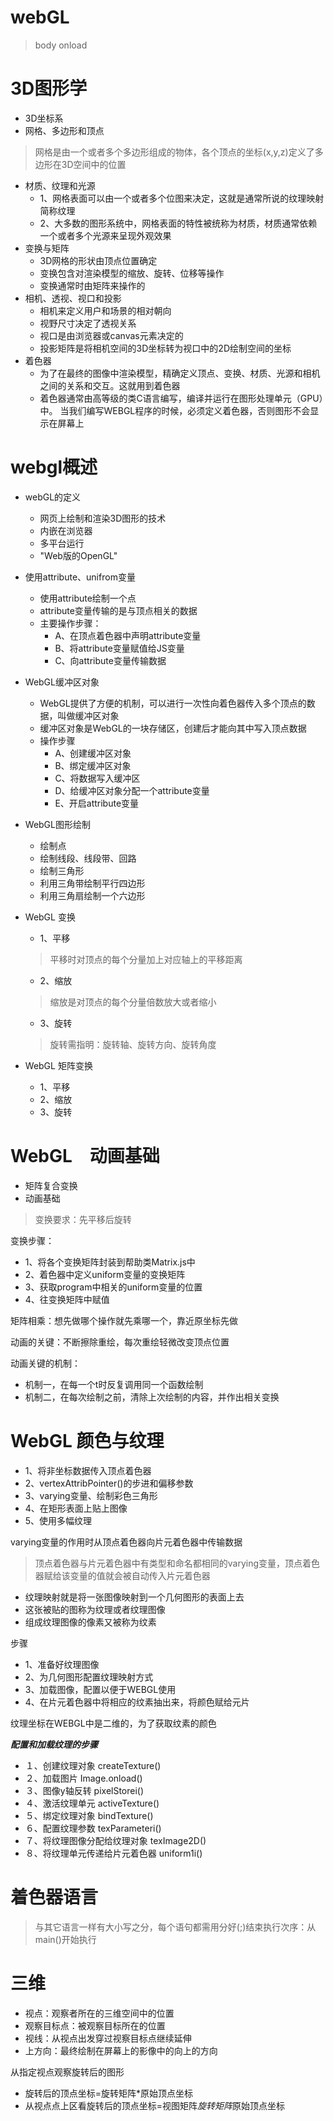 # webGL
> body onload

# 3D图形学
- 3D坐标系
- 网格、多边形和顶点
> 网格是由一个或者多个多边形组成的物体，各个顶点的坐标(x,y,z)定义了多边形在3D空间中的位置
- 材质、纹理和光源
    - 1、网格表面可以由一个或者多个位图来决定，这就是通常所说的纹理映射简称纹理
    - 2、大多数的图形系统中，网格表面的特性被统称为材质，材质通常依赖一个或者多个光源来呈现外观效果
- 变换与矩阵
    - 3D网格的形状由顶点位置确定
    - 变换包含对渲染模型的缩放、旋转、位移等操作
    - 变换通常时由矩阵来操作的
- 相机、透视、视口和投影
    - 相机来定义用户和场景的相对朝向
    - 视野尺寸决定了透视关系
    - 视口是由浏览器或canvas元素决定的
    - 投影矩阵是将相机空间的3D坐标转为视口中的2D绘制空间的坐标
- 着色器
    - 为了在最终的图像中渲染模型，精确定义顶点、变换、材质、光源和相机之间的关系和交互。这就用到着色器
    - 着色器通常由高等级的类C语言编写，编译并运行在图形处理单元（GPU）中。
    当我们编写WEBGL程序的时候，必须定义着色器，否则图形不会显示在屏幕上

# webgl概述
    
    
- webGL的定义
    - 网页上绘制和渲染3D图形的技术
    - 内嵌在浏览器
    - 多平台运行
    - "Web版的OpenGL"

- 使用attribute、unifrom变量
    - 使用attribute绘制一个点
    - attribute变量传输的是与顶点相关的数据
    - 主要操作步骤：
        - A、在顶点着色器中声明attribute变量
        - B、将attribute变量赋值给JS变量
        - C、向attribute变量传输数据

- WebGL缓冲区对象
    - WebGL提供了方便的机制，可以进行一次性向着色器传入多个顶点的数据，叫做缓冲区对象
    - 缓冲区对象是WebGL的一块存储区，创建后才能向其中写入顶点数据
    - 操作步骤
        - A、创建缓冲区对象
        - B、绑定缓冲区对象
        - C、将数据写入缓冲区
        - D、给缓冲区对象分配一个attribute变量
        - E、开启attribute变量

- WebGL图形绘制
    - 绘制点
    - 绘制线段、线段带、回路 
    - 绘制三角形
    - 利用三角带绘制平行四边形
    - 利用三角扇绘制一个六边形
    
- WebGL 变换
    - 1、平移
    > 平移时对顶点的每个分量加上对应轴上的平移距离
    - 2、缩放
    > 缩放是对顶点的每个分量倍数放大或者缩小
    - 3、旋转
    > 旋转需指明：旋转轴、旋转方向、旋转角度

- WebGL 矩阵变换
    - 1、平移
    - 2、缩放
    - 3、旋转
    
# WebGL　动画基础
 
- 矩阵复合变换
- 动画基础
    
>变换要求：先平移后旋转

变换步骤：
- 1、将各个变换矩阵封装到帮助类Matrix.js中
- 2、着色器中定义uniform变量的变换矩阵
- 3、获取program中相关的uniform变量的位置
- 4、往变换矩阵中赋值

矩阵相乘：想先做哪个操作就先乘哪一个，靠近原坐标先做

动画的关键：不断擦除重绘，每次重绘轻微改变顶点位置

动画关键的机制：
- 机制一，在每一个t时反复调用同一个函数绘制
- 机制二，在每次绘制之前，清除上次绘制的内容，并作出相关变换

# WebGL 颜色与纹理
- 1、将非坐标数据传入顶点着色器
- 2、vertexAttribPointer()的步进和偏移参数
- 3、varying变量、绘制彩色三角形
- 4、在矩形表面上贴上图像
- 5、使用多幅纹理

varying变量的作用时从顶点着色器向片元着色器中传输数据

>顶点着色器与片元着色器中有类型和命名都相同的varying变量，顶点着色器赋给该变量的值就会被自动传入片元着色器

- 纹理映射就是将一张图像映射到一个几何图形的表面上去
- 这张被贴的图称为纹理或者纹理图像
- 组成纹理图像的像素又被称为纹素

步骤
- 1、准备好纹理图像
- 2、为几何图形配置纹理映射方式
- 3、加载图像，配置以便于WEBGL使用
- 4、在片元着色器中将相应的纹素抽出来，将颜色赋给元片

纹理坐标在WEBGL中是二维的，为了获取纹素的颜色

*****配置和加载纹理的步骤*****
- １、创建纹理对象 createTexture()
- ２、加载图片 Image.onload()
- ３、图像y轴反转 pixelStorei()
- ４、激活纹理单元 activeTexture()
- ５、绑定纹理对象 bindTexture()
- ６、配置纹理参数 texParameteri()
- ７、将纹理图像分配给纹理对象 texImage2D()
- ８、将纹理单元传递给片元着色器 uniform1i()

# 着色器语言
> 与其它语言一样有大小写之分，每个语句都需用分好(;)结束执行次序：从main()开始执行


# 三维

- 视点：观察者所在的三维空间中的位置
- 观察目标点：被观察目标所在的位置
- 视线：从视点出发穿过视察目标点继续延伸
- 上方向：最终绘制在屏幕上的影像中的向上的方向

从指定视点观察旋转后的图形
- 旋转后的顶点坐标=旋转矩阵*原始顶点坐标
- 从视点点上区看旋转后的顶点坐标=视图矩阵*旋转矩阵*原始顶点坐标